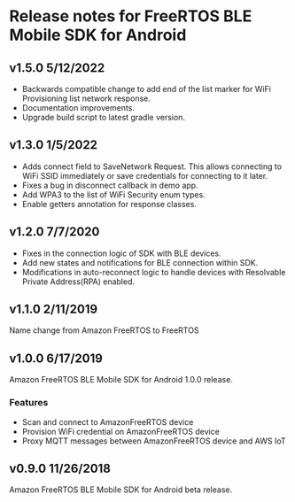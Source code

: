 # Release notes for FreeRTOS BLE Mobile SDK for Android
## v1.5.0 5/12/2022
   - Backwards compatible change to add end of the list marker for WiFi Provisioning list network response.
   - Documentation improvements.
   - Upgrade build script to latest gradle version.
## v1.3.0 1/5/2022
   - Adds connect field to SaveNetwork Request. This allows connecting to WiFi SSID immediately or save credentials for connecting to it later.
   - Fixes a bug in disconnect callback in demo app.
   - Add WPA3 to the list of WiFi Security enum types.
   - Enable getters annotation for response classes.
## v1.2.0 7/7/2020
   - Fixes in the connection logic of SDK with BLE devices.
   - Add new states and notifications for BLE connection within SDK.
   - Modifications in auto-reconnect logic to handle devices with Resolvable Private Address(RPA) enabled.
## v1.1.0 2/11/2019
   Name change from Amazon FreeRTOS to FreeRTOS
## v1.0.0 6/17/2019
   Amazon FreeRTOS BLE Mobile SDK for Android 1.0.0 release.
   ### Features
   - Scan and connect to AmazonFreeRTOS device
   - Provision WiFi credential on AmazonFreeRTOS device
   - Proxy MQTT messages between AmazonFreeRTOS device and AWS IoT
## v0.9.0 11/26/2018
   Amazon FreeRTOS BLE Mobile SDK for Android beta release.
